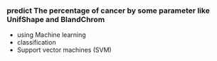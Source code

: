 ### predict The percentage of cancer by some parameter like UnifShape and BlandChrom
- using Machine learning
- classification 
- Support vector machines (SVM)
